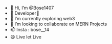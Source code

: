 - 👋 Hi, I’m @Bose1407
- 👀 Developer🐺
- 🌱 I’m currently exploring web3
- 💞️ I’m looking to collaborate on MERN Projects
- 📫 Insta : bose__14
- 😄 Live let Live
  

<!---
Bose1407/Bose1407 is a ✨ special ✨ repository because its `README.md` (this file) appears on your GitHub profile.
You can click the Preview link to take a look at your changes.
--->
